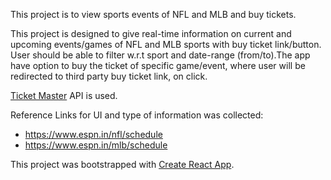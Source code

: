 This project is to view sports events of NFL and MLB and buy tickets.

 This project is designed to give real-time information on current and upcoming events/games of NFL and MLB sports with buy ticket link/button. User should be able to filter w.r.t sport and date-range (from/to).The app  have option to buy the ticket of specific game/event, where user will be redirected to third party buy ticket link, on click.

[Ticket Master](https://developer.ticketmaster.com/) API is used.

Reference Links for UI and type of information was collected: 

 - https://www.espn.in/nfl/schedule 
 - https://www.espn.in/mlb/schedule

This project was bootstrapped with [Create React App](https://github.com/facebook/create-react-app).